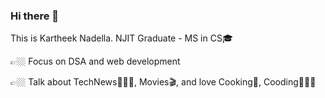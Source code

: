 ### Hi there 👋

This is Kartheek Nadella. NJIT Graduate - MS in CS🎓

👉🏼 Focus on DSA and web development

👉🏼 Talk about TechNews👨🏻‍💻, Movies🎬, and love Cooking🥘,
Cooding👨🏻‍💻
